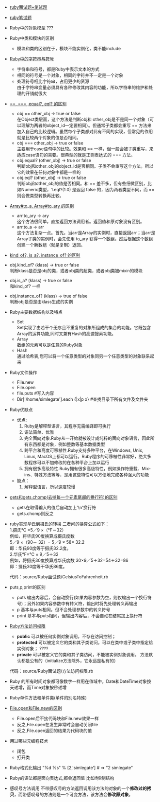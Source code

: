 * [ruby面试题+笔试题](http://www.mianwww.com/html/category/it-interview/ruby)
* [ruby笔试题](http://www.jobui.com/mianshiti/it/ruby/?n=1)
* Ruby中的对象模型  ???
* Ruby中类和模块的区别
  * 模块和类的区别在于，模块不能实例化，类不能include

* [Ruby中的字符串与符号](http://blog.csdn.net/besfanfei/article/details/7966987)
  * 字符串和符号，都是Ruby中表示文本的方式
  * 相同的符号是一个对象，相同的字符并不一定是一个对象
  * 处理符号相比字符串，占用更少的资源  
    由于字符串变量必须具有各种修改其内容的功能，所以字符串的维护和处理的开销就很大

* [==, ===, equal?, eql? 的区别](http://darkbaby123.iteye.com/blog/604678)
  * obj == other_obj  ->  true or false  
  在Object类层面，这个方法是判断obj和 other_obj是不是同一个对象（可以理解为两者的object_id一定要相同）。但通常子类都会重写 == 方法来加入自己的比较逻辑。虽然每个子类都对此有不同的实现，但常见的作用就是比较两个对象的值是否相同。
  * obj === other_obj  ->  true or false  
  主要用于case语句中的比较。效果和 == 一样，但一般会被子类重写，来适应case语句的需要。很典型的就是正则表达式的 === 方法。
  * obj.equal? (other_obj)  ->  true or false  
  判断obj和other_obj的object_id是否相同。子类不会重写这个方法。所以它的效果在任何对象中都是一样的
  * obj.eql? (other_obj)  ->  true or false   
  判断obj和other_obj的值是否相同。和 == 差不多，但有些细微区别，比如Numeric类型，1.eql?(1.0) 是返回 false 的，因为两者类型不同，而 == 则会做类型转换再比较。

* [Array#to_a, Array#to_ary 的区别](http://darkbaby123.iteye.com/blog/604678)
  * arr.to_ary   ->  ary  
  这个方法很简单，直接返回方法调用者。返回值和原对象没有区别。
  * arr.to_a   ->  arr  
  这个方法复杂一点。首先，当arr是Array的实例时，直接返回arr；当arr是Array子类的实例时，会先使用 to_ary 获得一个数组，然后根据这个数组创建一个新数组（就是复制）返回。

* [kind_of?, is_a?, instance_of? 的区别](http://darkbaby123.iteye.com/blog/604678)
 * obj.kind_of? (klass)  ->  true or false  
 判断klass是否是obj的类，或者obj类的超类，或者obj类被mixin的模块
 * obj.is_a? (klass)  ->  true or false  
 和kind_of? 一样
 * obj.instance_of? (klass)  ->  true of false  
 判断obj是否是由klass生成的实例

* Ruby主要数据结构以及特点
  * Set  
  Set实现了由若干个无序且不重复的对象所组成的集合的功能。它既包含Array的运算功能,同时又兼有Hash的高速搜索功能。
  * Array  
  数组的元素可以是任意的Ruby对象
  * Hash  
  通过哈希表,您可以将一个任意类型的对象同另一个任意类型的对象联系起来

* Ruby文件操作
  * File.new
  * File.open
  * file.puts #写入内容
  * Dir['/home/simlegate'].each {|x|p x}  #查找目录下所有文件及文件夹

* Ruby优缺点  
  * 优点:
    1. Ruby是解释型语言，其程序无需编译即可执行  
    2. 语法简单、优雅  
    3. 完全面向对象.Ruby从一开始就被设计成纯粹的面向对象语言，因此所有东西都是对象，例如整数等基本数据类型  
    4. 跨平台和高度可移植性.Ruby支持多种平台，在Windows, Unix, Linux, MacOS上都可以运行。Ruby程序的可移植性非常好，绝大多数程序可以不加修改的在各种平台上加以运行
    5. 拥有很多高级特性.Ruby拥有很多高级特性，例如操作符重载、Mix-ins、特殊方法等等，是用这些特性可以方便地完成各种强大的功能
  * 缺点：
    1. 解释型语言，所以速度较慢

* [gets和gets.chomp(去掉每一个元素尾部的换行符)的区别](http://chita.blog.51cto.com/2536781/717737)
  * gets在取得输入的值后自动加上'\n'换行符
  * gets.chomp则反之

* ruby实现华氏到摄氏的转换
  二者间的换算公式如下：  
  1.摄氏℃ =5／9 ×（°F－32）  
  例如，将华氏90度换算成摄氏度数  
  5／9 ×（90－ 32）= 5／9 × 58= 32.2  
  即：华氏90度等于摄氏32.2度。  
  2.华氏°F=℃ × 9／5＋32  
  例如，将摄氏30度换算成华氏度数 
  30×9／5＋32=54＋32=86  
  即：摄氏30度等干华氏86度。  

  代码：source/Ruby面试题/CelsiusToFahrenheit.rb

* puts,p,print的区别
  * puts 输出内容后，会自动换行(如果内容参数为空，则仅输出一个换行符号)；另外如果内容参数中有转义符，输出时将先处理转义再输出
  * p 基本与puts相同，但不会处理参数中的转义符号
  * print 基本与puts相同，但输出内容后，不会自动在结尾加上换行符

* [Ruby方法访问权限](http://blog.csdn.net/magneto7/article/details/9150445)
  * **public**       可以被任何实例对象调用，不存在访问控制；
  * **protected**    可以被定义它的类和其子类访问，可以在类中或子类中指定给实例对象； ????
  * **private**      可以被定义它的类和其子类访问，不能被实例对象调用。
  方法默认都是公有的（initialize方法除外，它永远是私有的）

  代码：source/Ruby面试题/方法访问权限.rb

* Ruby 的所有时间对象都可像数字一样用在值域中。Date和DateTime对象按天递增，而Time对象按秒递增
* Ruby单件方法和单件类(单件的别名特殊)

* [File.open和File.new的区别](http://blog.csdn.net/zl728/article/details/4994718)
  * File.open后不接代码块和File.new效果一样
  * 反之,File.open在发生异常时会自动关闭file
  * 反之,File.open返回的结果为代码块的值

* 用过哪些元编程技术
  * 闭包
  * 打开类

* Ruby格式化输出
  "%d %s" % [2,'simlegate'] # => "2 simlegate"

* Ruby的语法都是面向表达式,都会返回值
  比如if控制结构  

* 感叹号方法调用
  不带感叹号的方法返回调用该方法的对象的一个**修改过的拷贝**，而带感叹号的方法则是一个可变方法，该方法会**修改原对象**。
